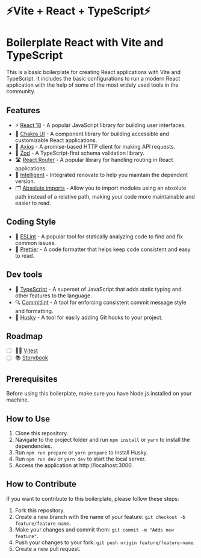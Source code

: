# ⚡Vite + React + TypeScript⚡

# Boilerplate React with Vite and TypeScript

This is a basic boilerplate for creating React applications with Vite and TypeScript. It includes the basic configurations to run a modern React application with the help of some of the most widely used tools in the community.

## Features 

- ⚡️ [React 18](https://reactjs.org/blog/2022/03/29/react-v18.html) - A popular JavaScript library for building user interfaces.
- 🎨 [Chakra UI](https://chakra-ui.com/) - A component library for building accessible and customizable React applications.
- 📡 [Axios](https://axios-http.com/) - A promise-based HTTP client for making API requests.
- 🧪 [Zod](https://github.com/vriad/zod) - A TypeScript-first schema validation library.
- 🛣 [React Router](https://reactrouter.com/) - A popular library for handling routing in React applications.
- 🤖 [Intelligent](https://github.com/renovatebot/renovate) - Integrated renovate to help you maintain the dependent version.
- 🗂 [Absolute imports](https://www.phind.com/search?cache=048fb075-b514-4ab5-ba86-e324d044d954) - Allow you to import modules using an absolute path instead of a relative path, making your code more maintainable and easier to read.

## Coding Style

- 🚦 [ESLint](https://eslint.org/) - A popular tool for statically analyzing code to find and fix common issues.
- 💄 [Prettier](https://prettier.io/) -  A code formatter that helps keep code consistent and easy to read.

## Dev tools

- 🦾 [TypeScript](https://www.typescriptlang.org/) - A superset of JavaScript that adds static typing and other features to the language.
- 🔍 [Commitlint](https://commitlint.js.org/) - A tool for enforcing consistent commit message style and formatting.
- 🐶 [Husky](https://typicode.github.io/husky/#/) - A tool for easily adding Git hooks to your project.


## Roadmap

- [ ] 🧑‍🔬 [Vitest](https://vitest.netlify.app/)
- [ ] 📚 [Storybook](https://storybook.js.org/)

## Prerequisites
Before using this boilerplate, make sure you have Node.js installed on your machine.

## How to Use
1. Clone this repository.
2. Navigate to the project folder and run `npm install` or `yarn` to install the dependencies.
3. Run `npm run prepare` or `yarn prepare` to install Husky.
4. Run `npm run dev` or `yarn dev` to start the local server.
5. Access the application at http://localhost:3000.

## How to Contribute
If you want to contribute to this boilerplate, please follow these steps:

1. Fork this repository.
2. Create a new branch with the name of your feature: `git checkout -b feature/feature-name`.
3. Make your changes and commit them: `git commit -m "Adds new feature"`.
4. Push your changes to your fork: `git push origin feature/feature-name`.
5. Create a new pull request.
